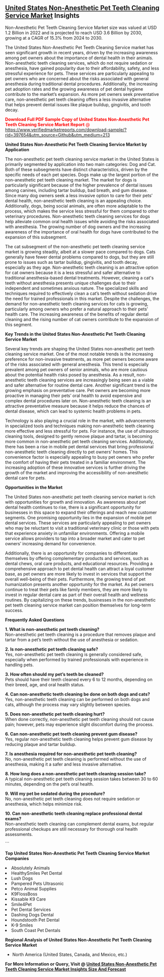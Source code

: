 <h2><a href="https://www.verifiedmarketreports.com/download-sample/?rid=397654&amp;utm_source=Github&amp;utm_medium=213" target="_blank">United States Non-Anesthetic Pet Teeth Cleaning Service Market</a> Insights</h2><p>Non-Anesthetic Pet Teeth Cleaning Service Market size was valued at USD 1.2 Billion in 2022 and is projected to reach USD 3.6 Billion by 2030, growing at a CAGR of 15.3% from 2024 to 2030.</p><p><p>The United States Non-Anesthetic Pet Teeth Cleaning Service market has seen significant growth in recent years, driven by the increasing awareness among pet owners about the importance of dental health in their animals. Non-anesthetic teeth cleaning services, which do not require sedation or anesthesia, have gained popularity due to their affordability, safety, and less stressful experience for pets. These services are particularly appealing to pet owners who are concerned about the risks associated with general anesthesia during traditional dental procedures. Additionally, the increasing pet adoption rates and the growing awareness of pet dental hygiene contribute to the market’s expansion. As more pet owners seek preventative care, non-anesthetic pet teeth cleaning offers a less invasive alternative that helps prevent dental issues like plaque buildup, gingivitis, and tooth decay. <p><span class=""><span style="color: #ff0000;"><strong>Download Full PDF Sample Copy of United States Non-Anesthetic Pet Teeth Cleaning Service Market Report</strong> @ </span><a href="https://www.verifiedmarketreports.com/download-sample/?rid=397654&amp;utm_source=Github&amp;utm_medium=213" target="_blank">https://www.verifiedmarketreports.com/download-sample/?rid=397654&amp;utm_source=Github&amp;utm_medium=213</a></span></p></p><p><strong>United States Non-Anesthetic Pet Teeth Cleaning Service Market by Application</strong></p><p>The non-anesthetic pet teeth cleaning service market in the United States is primarily segmented by application into two main categories: Dog and Cat. Both of these subsegments have distinct characteristics, driven by the specific needs of each pet species. Dogs make up the largest portion of the non-anesthetic pet teeth cleaning market. The market for dogs is particularly significant because of the higher prevalence of dental issues among canines, including tartar buildup, bad breath, and gum disease. Since many dog owners seek a less invasive option to care for their pets’ dental health, non-anesthetic teeth cleaning is an appealing choice. Additionally, dogs, being social animals, are often more adaptable to the process, which makes the service less stressful for them compared to other veterinary procedures. Non-anesthetic teeth cleaning services for dogs help alleviate common oral health issues while avoiding the risks associated with anesthesia. The growing number of dog owners and the increasing awareness of the importance of oral health for dogs have contributed to the expansion of this subsegment.<p>The cat subsegment of the non-anesthetic pet teeth cleaning service market is growing steadily, albeit at a slower pace compared to dogs. Cats generally have fewer dental problems compared to dogs, but they are still prone to issues such as tartar buildup, gingivitis, and tooth decay, especially as they age. Non-anesthetic teeth cleaning is an attractive option for cat owners because it is a less stressful and safer alternative to traditional anesthesia-based dental treatments. However, cleaning a cat's teeth without anesthesia presents unique challenges due to their independent and sometimes anxious nature. The specialized skills and techniques required to effectively clean a cat’s teeth without sedation drive the need for trained professionals in this market. Despite the challenges, the demand for non-anesthetic teeth cleaning services for cats is growing, particularly among owners who prefer a natural approach to their pets’ health care. The increasing awareness of the benefits of regular dental cleaning and the rising number of cat owners contribute to the expansion of this segment. <p><strong>Key Trends in the United States Non-Anesthetic Pet Teeth Cleaning Service Market</strong></p><p>Several key trends are shaping the United States non-anesthetic pet teeth cleaning service market. One of the most notable trends is the increasing preference for non-invasive treatments, as more pet owners become aware of the risks associated with general anesthesia. This trend is especially prevalent among pet owners of senior animals, who are more cautious about the potential health risks posed by anesthesia. As a result, non-anesthetic teeth cleaning services are increasingly being seen as a viable and safer alternative for routine dental care. Another significant trend is the growing emphasis on preventative care. Pet owners are becoming more proactive in managing their pets’ oral health to avoid expensive and complex dental procedures later on. Non-anesthetic teeth cleaning is an attractive preventative measure because it helps reduce the chances of dental disease, which can lead to systemic health problems in pets.<p>Technology is also playing a crucial role in the market, with advancements in specialized tools and techniques making non-anesthetic teeth cleaning more effective and less stressful for pets. For instance, the use of ultrasonic cleaning tools, designed to gently remove plaque and tartar, is becoming more common in non-anesthetic pet teeth cleaning services. Additionally, there has been a rise in mobile pet dental services that bring professional non-anesthetic teeth cleaning directly to pet owners’ homes. This convenience factor is especially appealing to busy pet owners who prefer the comfort of having their pets treated in a familiar environment. The increasing adoption of these innovative services is further driving the growth of the market and improving the accessibility of non-anesthetic dental care for pets.<p><strong>Opportunities in the Market</strong></p><p>The United States non-anesthetic pet teeth cleaning service market is rich with opportunities for growth and innovation. As awareness about pet dental health continues to rise, there is a significant opportunity for businesses in this space to expand their offerings and reach new customer segments. One promising opportunity lies in the expansion of mobile pet dental services. These services are particularly appealing to pet owners who may be reluctant to visit a traditional veterinary clinic or those with pets that experience anxiety in unfamiliar environments. Offering a mobile service allows providers to tap into a broader market and cater to pet owners’ increasing demand for convenience. <p>Additionally, there is an opportunity for companies to differentiate themselves by offering complementary products and services, such as dental chews, oral care products, and educational resources. Providing a comprehensive approach to pet dental health can attract a loyal customer base, as pet owners are more likely to invest in services that support the overall well-being of their pets. Furthermore, the growing trend of pet humanization presents another opportunity for the market. As pet owners continue to treat their pets like family members, they are more likely to invest in regular dental care as part of their overall health and wellness routines. By capitalizing on these trends, businesses in the non-anesthetic pet teeth cleaning service market can position themselves for long-term success.<p><strong>Frequently Asked Questions</strong></p><p><strong>1. What is non-anesthetic pet teeth cleaning?</strong><br> Non-anesthetic pet teeth cleaning is a procedure that removes plaque and tartar from a pet’s teeth without the use of anesthesia or sedation.</p><p><strong>2. Is non-anesthetic pet teeth cleaning safe?</strong><br> Yes, non-anesthetic pet teeth cleaning is generally considered safe, especially when performed by trained professionals with experience in handling pets.</p><p><strong>3. How often should my pet’s teeth be cleaned?</strong><br> Pets should have their teeth cleaned every 6 to 12 months, depending on their breed, age, and oral health status.</p><p><strong>4. Can non-anesthetic teeth cleaning be done on both dogs and cats?</strong><br> Yes, non-anesthetic teeth cleaning can be performed on both dogs and cats, although the process may vary slightly between species.</p><p><strong>5. Does non-anesthetic pet teeth cleaning hurt?</strong><br> When done correctly, non-anesthetic pet teeth cleaning should not cause pain; however, pets may experience slight discomfort during the process.</p><p><strong>6. Can non-anesthetic pet teeth cleaning prevent gum disease?</strong><br> Yes, regular non-anesthetic teeth cleaning helps prevent gum disease by reducing plaque and tartar buildup.</p><p><strong>7. Is anesthesia required for non-anesthetic pet teeth cleaning?</strong><br> No, non-anesthetic pet teeth cleaning is performed without the use of anesthesia, making it a safer and less invasive alternative.</p><p><strong>8. How long does a non-anesthetic pet teeth cleaning session take?</strong><br> A typical non-anesthetic pet teeth cleaning session takes between 30 to 60 minutes, depending on the pet’s oral health.</p><p><strong>9. Will my pet be sedated during the procedure?</strong><br> No, non-anesthetic pet teeth cleaning does not require sedation or anesthesia, which helps minimize risk.</p><p><strong>10. Can non-anesthetic teeth cleaning replace professional dental exams?</strong><br> Non-anesthetic teeth cleaning can complement dental exams, but regular professional checkups are still necessary for thorough oral health assessments.</p>```</p><p><strong>Top United States Non-Anesthetic Pet Teeth Cleaning Service Market Companies</strong></p><div data-test-id=""><p><li>Absolutely Animals</li><li> HealthySmiles Pet Dental</li><li> Lush Dogs</li><li> Pampered Pets Ultrasonic</li><li> Petco Animal Supplies</li><li> K9FlossBoss</li><li> Kissable K9 Care</li><li> Smile4Pet</li><li> Pet Dental Services</li><li> Dashing Dogs Dental</li><li> Houndstooth Pet Dental</li><li> K-9 Smiles</li><li> South Coast Pet Dentals</li></p><div><strong>Regional Analysis of&nbsp;United States Non-Anesthetic Pet Teeth Cleaning Service Market</strong></div><ul><li dir="ltr"><p dir="ltr">North America&nbsp;(United States, Canada, and Mexico, etc.)</p></li></ul><p><strong>For More Information or Query, Visit @&nbsp;</strong><strong><a href="https://www.verifiedmarketreports.com/product/non-anesthetic-pet-teeth-cleaning-service-market/?utm_source=Github&amp;utm_medium=213" target="_blank">United States Non-Anesthetic Pet Teeth Cleaning Service Market Insights Size And Forecast</a></strong></p></div>
